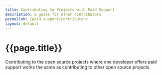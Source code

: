 ```yaml
---
title: Contributing to Projects with Paid Support
description: a guide for other contributors
permalink: /paid-support/contributors
layout: default
---
```


# {{page.title}}

Contributing to the open source projects where one developer offers paid support works the same as contributing to other open source projects.
